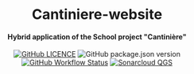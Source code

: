 <p align="center">
<h1 align="center">Cantiniere-website</h1>
<h4 align="center">Hybrid application of the School project "Cantinière"</h4>
</p>

<p align="center">
<a href="https://github.com/DevShimi92/Cantiniere-website/blob/main/LICENSE"><img alt="GitHub LICENCE" src="https://img.shields.io/github/license/DevShimi92/Cantiniere-website?style=flat-square"></a>
<img alt="GitHub package.json version" src="https://img.shields.io/github/package-json/v/DevShimi92/Cantiniere-website?style=flat-square">
<a href="https://github.com/DevShimi92/Cantiniere-website/actions"><img alt="GitHub Workflow Status" 
src="https://img.shields.io/github/workflow/status/DevShimi92/Cantiniere-website/Eslint?style=flat-square"></a>
<a href="https://sonarcloud.io/dashboard?id=DevShimi92_Cantiniere-website2">
<img alt="Sonarcloud QGS" src="https://sonarcloud.io/api/project_badges/measure?project=DevShimi92_Cantiniere-website2&metric=alert_status"></a>

</p><br>